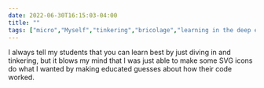 ---date: 2022-06-30T16:15:03-04:00title: ""tags: ["micro","Myself","tinkering","bricolage","learning in the deep end"]---I always tell my students that you can learn best by just diving in and tinkering, but it blows my mind that I was just able to make some SVG icons do what I wanted by making educated guesses about how their code worked.